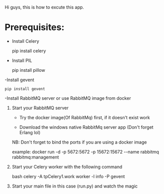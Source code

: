 Hi guys, this is how to excute this app.

Prerequisites:
================================================================
- Install Celery

    pip install celery

- Install PIL

    pip install pillow 

-Install gevent

    pip install gevent

-Install RabbitMQ server or use  RabbitMQ image from docker


1. Start your RabbitMQ server

    - Try the docker image(Of RabbitMq) first, if it doesn't exist work

    - Download the windows native RabbitMq server app (Don't forget Erlang lol)

    NB: Don't forget to bind the ports if you are using a docker image

    example: docker run -d -p 5672:5672 -p 15672:15672 --name rabbitmq rabbitmq:management

2. Start your Celery worker with the following command

    bash celery -A tpCelery1.work worker -l info -P  gevent

3. Start your main file in this case (run.py) and watch the magic